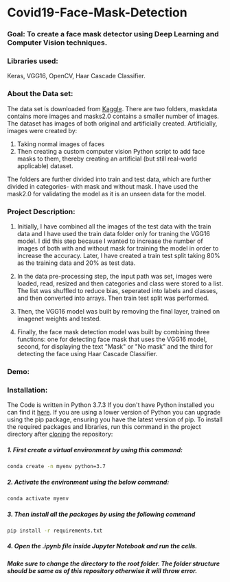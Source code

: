 # Covid19-Face-Mask-Detection
### Goal: To create a face mask detector using Deep Learning and Computer Vision techniques.

### Libraries used: 
Keras, VGG16, OpenCV, Haar Cascade Classifier. 

### About the Data set: 
The data set is downloaded from [Kaggle](https://www.kaggle.com/niharika41298/withwithout-mask). 
There are two folders, maskdata contains more images and masks2.0 contains a smaller number of images.
The dataset has images of both original and artificially created.
Artificially, images were created by:

1. Taking normal images of faces
2. Then creating a custom computer vision Python script to add face masks to them, thereby creating an artificial 
(but still real-world applicable) dataset.

The folders are further divided into train and test data, which are further divided in categories- with mask and without mask.
I have used the mask2.0 for validating the model as it is an unseen data for the model.

### Project Description:
1. Initially, I have combined all the images of the test data with the train data and I have used the train data folder only for traning the VGG16 model.
I did this step because I wanted to increase the number of images of both with and without mask for training the model in order to increase the accuracy.
Later, I have created a train test split taking 80% as the training data and 20% as test data.

2. In the data pre-processing step, the input path was set, images were loaded, read, resized and then categories and class were stored to a list. The list was shuffled
to reduce bias, seperated into labels and classes, and then converted into arrays. Then train test split was performed. 

3. Then, the VGG16 model was built by removing the final layer, trained on imagenet weights and tested.

4. Finally, the face mask detection model was built by combining three functions: one for detecting face mask that uses the 
VGG16 model, second, for displaying the text "Mask" or "No mask" and the third for detecting the face using Haar Cascade Classifier.

### Demo:

### Installation:
The Code is written in Python 3.7.3 If you don't have Python installed you can find it [here](https://www.python.org/downloads/). If you are using a lower version of Python you can upgrade using the pip package, ensuring you have the latest version of pip. To install the required packages and libraries, run this command in the project directory after [cloning](https://www.howtogeek.com/451360/how-to-clone-a-github-repository/) the repository:

##### 1. First create a virtual environment by using this command:
```bash
conda create -n myenv python=3.7
```
##### 2. Activate the environment using the below command:
```bash
conda activate myenv
```
##### 3. Then install all the packages by using the following command
```bash
pip install -r requirements.txt
```
##### 4. Open the .ipynb file inside Jupyter Notebook and run the cells.

##### Make sure to change the directory to the root folder. The folder structure should be same as of this repository otherwise it will throw error. 

 
